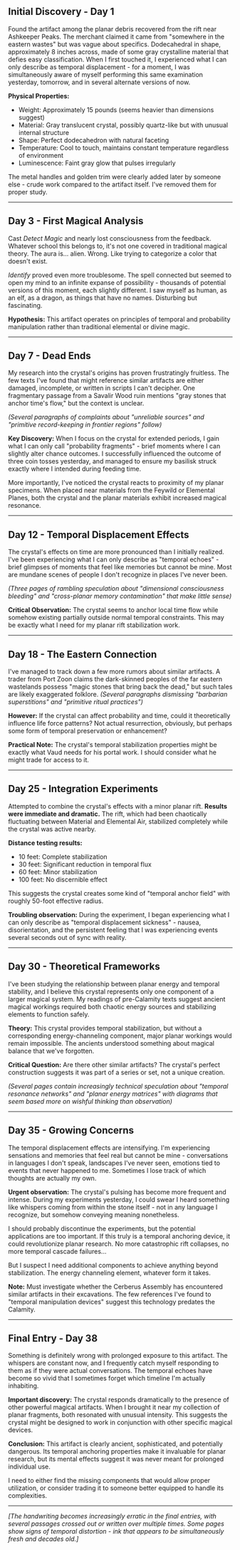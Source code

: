 ## Initial Discovery - Day 1

Found the artifact among the planar debris recovered from the rift near Ashkeeper Peaks. The merchant claimed it came from "somewhere in the eastern wastes" but was vague about specifics. Dodecahedral in shape, approximately 8 inches across, made of some gray crystalline material that defies easy classification. When I first touched it, I experienced what I can only describe as temporal displacement - for a moment, I was simultaneously aware of myself performing this same examination yesterday, tomorrow, and in several alternate versions of now.

**Physical Properties:**

- Weight: Approximately 15 pounds (seems heavier than dimensions suggest)
- Material: Gray translucent crystal, possibly quartz-like but with unusual internal structure
- Shape: Perfect dodecahedron with natural faceting
- Temperature: Cool to touch, maintains constant temperature regardless of environment
- Luminescence: Faint gray glow that pulses irregularly

The metal handles and golden trim were clearly added later by someone else - crude work compared to the artifact itself. I've removed them for proper study.

---

## Day 3 - First Magical Analysis

Cast _Detect Magic_ and nearly lost consciousness from the feedback. Whatever school this belongs to, it's not one covered in traditional magical theory. The aura is... alien. Wrong. Like trying to categorize a color that doesn't exist.

_Identify_ proved even more troublesome. The spell connected but seemed to open my mind to an infinite expanse of possibility - thousands of potential versions of this moment, each slightly different. I saw myself as human, as an elf, as a dragon, as things that have no names. Disturbing but fascinating.

**Hypothesis:** This artifact operates on principles of temporal and probability manipulation rather than traditional elemental or divine magic.

---

## Day 7 - Dead Ends

My research into the crystal's origins has proven frustratingly fruitless. The few texts I've found that might reference similar artifacts are either damaged, incomplete, or written in scripts I can't decipher. One fragmentary passage from a Savalir Wood ruin mentions "gray stones that anchor time's flow," but the context is unclear.

_(Several paragraphs of complaints about "unreliable sources" and "primitive record-keeping in frontier regions" follow)_

**Key Discovery:** When I focus on the crystal for extended periods, I gain what I can only call "probability fragments" - brief moments where I can slightly alter chance outcomes. I successfully influenced the outcome of three coin tosses yesterday, and managed to ensure my basilisk struck exactly where I intended during feeding time.

More importantly, I've noticed the crystal reacts to proximity of my planar specimens. When placed near materials from the Feywild or Elemental Planes, both the crystal and the planar materials exhibit increased magical resonance.

---

## Day 12 - Temporal Displacement Effects

The crystal's effects on time are more pronounced than I initially realized. I've been experiencing what I can only describe as "temporal echoes" - brief glimpses of moments that feel like memories but cannot be mine. Most are mundane scenes of people I don't recognize in places I've never been.

_(Three pages of rambling speculation about "dimensional consciousness bleeding" and "cross-planar memory contamination" that make little sense)_

**Critical Observation:** The crystal seems to anchor local time flow while somehow existing partially outside normal temporal constraints. This may be exactly what I need for my planar rift stabilization work.

---

## Day 18 - The Eastern Connection

I've managed to track down a few more rumors about similar artifacts. A trader from Port Zoon claims the dark-skinned peoples of the far eastern wastelands possess "magic stones that bring back the dead," but such tales are likely exaggerated folklore. _(Several paragraphs dismissing "barbarian superstitions" and "primitive ritual practices")_

**However:** If the crystal can affect probability and time, could it theoretically influence life force patterns? Not actual resurrection, obviously, but perhaps some form of temporal preservation or enhancement?

**Practical Note:** The crystal's temporal stabilization properties might be exactly what Vaud needs for his portal work. I should consider what he might trade for access to it.

---

## Day 25 - Integration Experiments

Attempted to combine the crystal's effects with a minor planar rift. **Results were immediate and dramatic.** The rift, which had been chaotically fluctuating between Material and Elemental Air, stabilized completely while the crystal was active nearby.

**Distance testing results:**

- 10 feet: Complete stabilization
- 30 feet: Significant reduction in temporal flux
- 60 feet: Minor stabilization
- 100 feet: No discernible effect

This suggests the crystal creates some kind of "temporal anchor field" with roughly 50-foot effective radius.

**Troubling observation:** During the experiment, I began experiencing what I can only describe as "temporal displacement sickness" - nausea, disorientation, and the persistent feeling that I was experiencing events several seconds out of sync with reality.

---

## Day 30 - Theoretical Frameworks

I've been studying the relationship between planar energy and temporal stability, and I believe this crystal represents only one component of a larger magical system. My readings of pre-Calamity texts suggest ancient magical workings required both chaotic energy sources and stabilizing elements to function safely.

**Theory:** This crystal provides temporal stabilization, but without a corresponding energy-channeling component, major planar workings would remain impossible. The ancients understood something about magical balance that we've forgotten.

**Critical Question:** Are there other similar artifacts? The crystal's perfect construction suggests it was part of a series or set, not a unique creation.

_(Several pages contain increasingly technical speculation about "temporal resonance networks" and "planar energy matrices" with diagrams that seem based more on wishful thinking than observation)_

---

## Day 35 - Growing Concerns

The temporal displacement effects are intensifying. I'm experiencing sensations and memories that feel real but cannot be mine - conversations in languages I don't speak, landscapes I've never seen, emotions tied to events that never happened to me. Sometimes I lose track of which thoughts are actually my own.

**Urgent observation:** The crystal's pulsing has become more frequent and intense. During my experiments yesterday, I could swear I heard something like whispers coming from within the stone itself - not in any language I recognize, but somehow conveying meaning nonetheless.

I should probably discontinue the experiments, but the potential applications are too important. If this truly is a temporal anchoring device, it could revolutionize planar research. No more catastrophic rift collapses, no more temporal cascade failures...

But I suspect I need additional components to achieve anything beyond stabilization. The energy channeling element, whatever form it takes.

**Note:** Must investigate whether the Cerberus Assembly has encountered similar artifacts in their excavations. The few references I've found to "temporal manipulation devices" suggest this technology predates the Calamity.

---

## Final Entry - Day 38

Something is definitely wrong with prolonged exposure to this artifact. The whispers are constant now, and I frequently catch myself responding to them as if they were actual conversations. The temporal echoes have become so vivid that I sometimes forget which timeline I'm actually inhabiting.

**Important discovery:** The crystal responds dramatically to the presence of other powerful magical artifacts. When I brought it near my collection of planar fragments, both resonated with unusual intensity. This suggests the crystal might be designed to work in conjunction with other specific magical devices.

**Conclusion:** This artifact is clearly ancient, sophisticated, and potentially dangerous. Its temporal anchoring properties make it invaluable for planar research, but its mental effects suggest it was never meant for prolonged individual use.

I need to either find the missing components that would allow proper utilization, or consider trading it to someone better equipped to handle its complexities.

---

_[The handwriting becomes increasingly erratic in the final entries, with several passages crossed out or written over multiple times. Some pages show signs of temporal distortion - ink that appears to be simultaneously fresh and decades old.]_